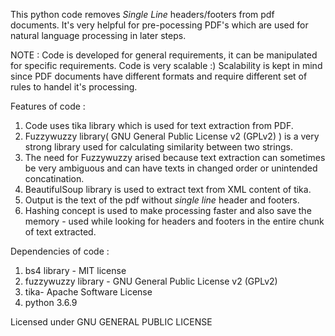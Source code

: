 This python code removes *Single Line* headers/footers from pdf documents.
It's very helpful for pre-pocessing PDF's which are used for natural language processing in later steps.

NOTE : Code is developed for general requirements, it can be manipulated for specific requirements. Code is very scalable :) 
Scalability is kept in mind since PDF documents have different formats and require different set of rules to handel it's processing.

Features of code :

1. Code uses tika library which is used for text extraction from PDF. 
2. Fuzzywuzzy library( GNU General Public License v2 (GPLv2) ) is a very strong library used for calculating similarity between two strings. 
3. The need for Fuzzywuzzy arised because text extraction can sometimes be very ambiguous and can have texts in changed order or unintended concatination. 
3. BeautifulSoup library is used to extract text from XML content of tika. 
4. Output is the text of the pdf without *single line* header and footers.
5. Hashing concept is used to make processing faster and also save the memory - used while looking for headers and footers in the entire chunk of text extracted.

Dependencies of code :

1. bs4 library - MIT license
2. fuzzywuzzy library - GNU General Public License v2 (GPLv2)
3. tika- Apache Software License
4. python 3.6.9

Licensed under GNU GENERAL PUBLIC LICENSE
